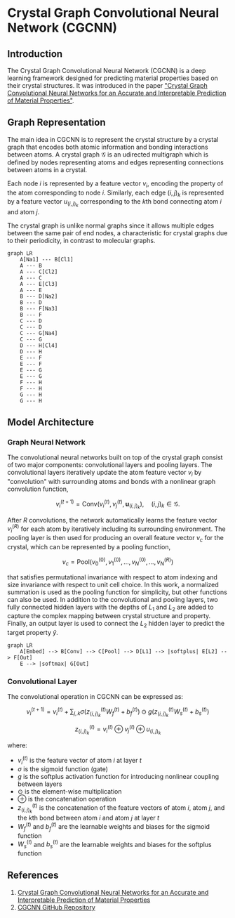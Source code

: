 <script type="module" src="https://ajax.googleapis.com/ajax/libs/model-viewer/4.0.0/model-viewer.min.js"></script>

# Crystal Graph Convolutional Neural Network (CGCNN)

## Introduction

The Crystal Graph Convolutional Neural Network (CGCNN) is a deep learning framework designed for predicting material properties based on their crystal structures. It was introduced in the paper ["Crystal Graph Convolutional Neural Networks for an Accurate and Interpretable Prediction of Material Properties"](https://journals.aps.org/prl/abstract/10.1103/PhysRevLett.120.145301).

## Graph Representation

The main idea in CGCNN is to represent the crystal structure by a crystal graph that encodes both atomic information and bonding interactions between atoms. A crystal graph $\mathcal{G}$ is an udirected multigraph which is defined by nodes representing atoms and edges representing connections between atoms in a crystal.

Each node $i$ is represented by a feature vector $v_i$, encoding the property of the atom corresponding to node $i$. Similarly, each edge $(i,j)_k$ is represented by a feature vector $u_{(i,j)_k}$ corresponding to the $k$th bond connecting atom $i$ and atom $j$.

The crystal graph is unlike normal graphs since it allows multiple edges between the same pair of end nodes, a characteristic for crystal graphs due to their periodicity, in contrast to molecular graphs. 

<div class="grid" markdown>
<model-viewer 
    src="../assets/nacl.glb"
    alt="NaCl Crystal Structure"
    auto-rotate
    camera-controls
    ar
    style="width: 100%; height: 250px;">
</model-viewer>


```mermaid
graph LR
    A[Na1] --- B[Cl1]
    A --- B
    A --- C[Cl2]
    A --- C
    A --- E[Cl3]
    A --- E
    B --- D[Na2]
    B --- D
    B --- F[Na3]
    B --- F
    C --- D
    C --- D
    C --- G[Na4]
    C --- G
    D --- H[Cl4]
    D --- H
    E --- F
    E --- F
    E --- G
    E --- G
    F --- H
    F --- H
    G --- H
    G --- H
```
</div>



## Model Architecture

### Graph Neural Network

The convolutional neural networks built on top of the crystal graph consist of two major components: convolutional layers and pooling layers. The convolutional layers iteratively update the atom feature vector $v_i$ by "convolution" with surrounding atoms and bonds with a nonlinear graph convolution function,

$$
v_i^{(t+1)} = \text{Conv}\left(v_i^{(t)}, v_j^{(t)}, \mathbf{u}_{(i,j)_k}\right), \quad (i,j)_k \in \mathcal{G}. \tag{1}
$$

After $R$ convolutions, the network automatically learns the  feature vector $v_i^{(R)}$ for each atom by iteratively including its surrounding environment. The pooling layer is then used for producing an overall feature vector $v_c$ for the crystal, which can be represented by a pooling function,

$$
v_c = \text{Pool}(v_0^{(0)}, v_1^{(0)}, \ldots, v_N^{(0)}, \ldots, v_N^{(R)}) \tag{2}
$$

that satisfies permutational invariance with respect to atom indexing and size invariance with respect to unit cell choice. In this work, a normalized summation is used as the pooling function for simplicity, but other functions can also be used. In addition to the convolutional and pooling layers, two fully connected hidden layers with the depths of $L_1$ and $L_2$ are added to capture the complex mapping between crystal structure and property. Finally, an output layer is used to connect the $L_2$ hidden layer to predict the target property $\hat{y}$.

```mermaid
graph LR
    A[Embed] --> B[Conv] --> C[Pool] --> D[L1] --> |softplus| E[L2] --> F[Out]
    E --> |softmax| G[Out]
```

### Convolutional Layer

The convolutional operation in CGCNN can be expressed as:

$$
v_i^{(t+1)} = v_i^{(t)} + \sum_{j,k} \sigma\left(z_{(i,j)_k}^{(t)} W_f^{(t)} + b_f^{(t)}\right) \odot g\left(z_{(i,j)_k}^{(t)} W_s^{(t)} + b_s^{(t)}\right) \tag{3}
$$

$$
z_{(i,j)_k}^{(t)} = v_i^{(t)} \oplus v_j^{(t)} \oplus u_{(i,j)_k} \tag{4}
$$

where:

* $v_i^{(t)}$ is the feature vector of atom $i$ at layer $t$
* $\sigma$ is the sigmoid function (gate)
* $g$ is the softplus activation function for introducing nonlinear coupling between layers
* $\odot$ is the element-wise multiplication
* $\oplus$ is the concatenation operation
* $z_{(i,j)_k}^{(t)}$ is the concatenation of the feature vectors of atom $i$, atom $j$, and the $k$th bond between atom $i$ and atom $j$ at layer $t$
* $W_f^{(t)}$ and $b_f^{(t)}$ are the learnable weights and biases for the sigmoid function
* $W_s^{(t)}$ and $b_s^{(t)}$ are the learnable weights and biases for the softplus function

## References

1. [Crystal Graph Convolutional Neural Networks for an Accurate and Interpretable Prediction of Material Properties](https://journals.aps.org/prl/abstract/10.1103/PhysRevLett.120.145301)
2. [CGCNN GitHub Repository](https://github.com/txie-93/cgcnn)
